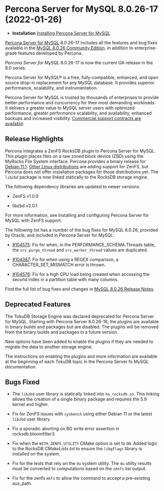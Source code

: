 # Percona Server for MySQL 8.0.26-17 (2022-01-26)

* **Installation** [Installing Percona Server for MySQL](https://www.percona.com/doc/percona-server/8.0/installation.html)


[Percona Server for MySQL](https://www.percona.com/software/mysql-database/percona-server) 8.0.26-17
includes all the features and bug fixes available in the
[MySQL 8.0.26 Community Edition](https://dev.mysql.com/doc/relnotes/mysql/8.0/en/news-8-0-26.html).
in addition to enterprise-grade features developed by Percona.

*Percona Server for MySQL* 8.0.26-17 is now the current GA release in the 8.0 series.

Percona Server for MySQL® is a free, fully-compatible, enhanced, and open
source drop-in replacement for any MySQL database. It provides superior
performance, scalability, and instrumentation.

Percona Server for MySQL is trusted by thousands of enterprises to provide
better performance and concurrency for their most demanding workloads. It
delivers a greater value to MySQL server users with optimized performance,
greater performance scalability, and availability, enhanced backups and
increased visibility. [Commercial support contracts are available](https://www.percona.com/services/support/mysql-support).

## Release Highlights

Percona integrates a ZenFS RocksDB plugin to Percona Server for MySQL. This
plugin places files on a raw zoned block device (ZBD) using the MyRocks File
System interface. Percona provides a binary release for [Debian 11.1](https://www.debian.org/releases/bullseye/debian-installer/index). [Other Linux distributions](https://zonedstorage.io/docs/distributions/overview) are adding support for ZenFS, but Percona does not offer installation packages for those distributions yet. The `libzbd` package is now linked statically to the RocksDB storage engine.

The following dependency libraries are updated to newer versions:


* ZenFS v1.0.0


* libzbd v2.0.1

For more information, see Installing and configuring Percona Server for MySQL with ZenFS support.

The following list has a number of the bug fixes for MySQL 8.0.26, provided by Oracle, and included in Percona Server for MySQL:


* [#104575](http://bugs.mysql.com/bug.php?id=104575): Fix for when, in the PERFORMANCE_SCHEMA.Threads table, the `srv_purge_thread` and `srv_worker_thread` values are duplicated.


* [#104387](http://bugs.mysql.com/bug.php?id=104387): Fix for when using a REGEX comparison, a CHARACTER_SET_MISMATCH error is thrown.


* [#104576](http://bugs.mysql.com/bug.php?id=104576): Fix for a high CPU load being created when accessing the second index in a partition table with many columns.

Find the full list of bug fixes and changes in [MySQL 8.0.26 Release Notes](https://dev.mysql.com/doc/relnotes/mysql/8.0/en/news-8-0-26.html).

## Deprecated Features

The TokuDB Storage Engine was declared deprecated for Percona Server for MySQL. Starting with Percona Server 8.0.26-16, the plugins are available in binary builds and packages but are disabled. The plugins will be removed from the binary builds and packages in a future version.

New options have been added to enable the plugins if they are needed to migrate the data to another storage engine.

The instructions on enabling the plugins and more information are available at the beginning of each TokuDB topic in the Percona Server fo MySQL documentation.

## Bugs Fixed


* The `libzbd` user library is statically linked into `ha_rocksdb.so`. This linking allows the creation of a single binary package and requires the 5.9 kernel and higher.


* Fix for ZenFS issues with `sysbench` using either Debian 11 or the latest `libzbd` user library.


* Fix a sporadic aborting on BG write error assertion in rocksdb.bloomfilter3.


* Fix when the `WITH_ZENFS_UTILITY` CMake option is set to `ON`. Added logic to the RocksDB *CMakeLists.txt* to ensure the `libgflags` library is installed on the system.


* Fix for the tests that rely on the `du` system utility. The `du` utility results must be converted to computations based on the `zenfs` list output.


* Fix for the zenfs `mkfs` to allow the command to accept a pre-existing aux_path.
